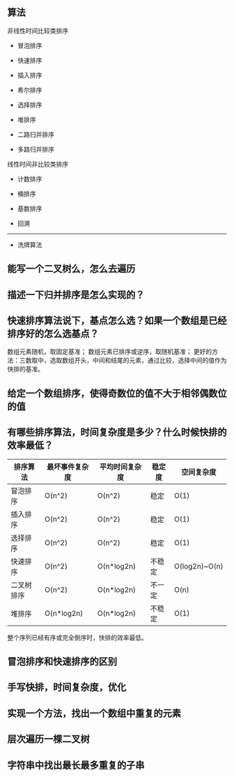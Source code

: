 ## 算法  
非线性时间比较类排序  
- 冒泡排序  

- 快速排序  

- 插入排序  

- 希尔排序 

- 选择排序  

- 堆排序

- 二路归并排序  

- 多路归并排序  

线性时间非比较类排序  
- 计数排序  

- 桶排序  

- 基数排序  

- 回溯

----------------------------
- 洗牌算法  

## 能写一个二叉树么，怎么去遍历

## 描述一下归并排序是怎么实现的？

## 快速排序算法说下，基点怎么选？如果一个数组是已经排序好的怎么选基点？
数组元素随机，取固定基准；
数组元素已排序或逆序，取随机基准；
更好的方法：三数取中，选取数组开头，中间和结尾的元素，通过比较，选择中间的值作为快排的基准。

## 给定一个数组排序，使得奇数位的值不大于相邻偶数位的值

## 有哪些排序算法，时间复杂度是多少？什么时候快排的效率最低？
|排序算法|最坏事件复杂度|平均时间复杂度|稳定度|空间复杂度|
|-|-|-|-|-|
|冒泡排序|O(n^2)|O(n^2)|稳定|O(1)|
|插入排序|O(n^2)|O(n^2)|稳定|O(1)|
|选择排序|O(n^2)|O(n^2)|稳定|O(1)|
|快速排序|O(n^2)|O(n*log2n)|不稳定|O(log2n)~O(n)|
|二叉树排序|O(n^2)|O(n*log2n)|不一定|O(n)|
|堆排序|O(n*log2n)|O(n*log2n)|不稳定|O(1)|

整个序列已经有序或完全倒序时，快排的效率最低。

## 冒泡排序和快速排序的区别

## 手写快排，时间复杂度，优化

## 实现一个方法，找出一个数组中重复的元素

## 层次遍历一棵二叉树

## 字符串中找出最长最多重复的子串